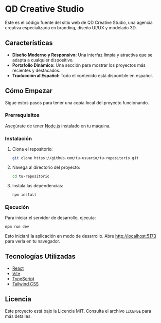 # QD Creative Studio

Este es el código fuente del sitio web de QD Creative Studio, una agencia creativa especializada en branding, diseño UI/UX y modelado 3D.

## Características

*   **Diseño Moderno y Responsivo:** Una interfaz limpia y atractiva que se adapta a cualquier dispositivo.
*   **Portafolio Dinámico:** Una sección para mostrar los proyectos más recientes y destacados.
*   **Traducción al Español:** Todo el contenido está disponible en español.

## Cómo Empezar

Sigue estos pasos para tener una copia local del proyecto funcionando.

### Prerrequisitos

Asegúrate de tener [Node.js](https://nodejs.org/) instalado en tu máquina.

### Instalación

1.  Clona el repositorio:
    ```sh
    git clone https://github.com/tu-usuario/tu-repositorio.git
    ```
2.  Navega al directorio del proyecto:
    ```sh
    cd tu-repositorio
    ```
3.  Instala las dependencias:
    ```sh
    npm install
    ```

### Ejecución

Para iniciar el servidor de desarrollo, ejecuta:

```sh
npm run dev
```

Esto iniciará la aplicación en modo de desarrollo. Abre [http://localhost:5173](http://localhost:5173) para verla en tu navegador.

## Tecnologías Utilizadas

*   [React](https://reactjs.org/)
*   [Vite](https://vitejs.dev/)
*   [TypeScript](https://www.typescriptlang.org/)
*   [Tailwind CSS](https://tailwindcss.com/)

## Licencia

Este proyecto está bajo la Licencia MIT. Consulta el archivo `LICENSE` para más detalles.